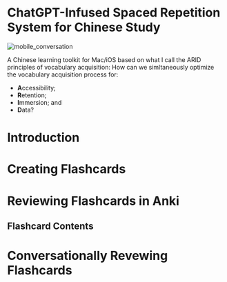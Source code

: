 # ChatGPT-Infused Spaced Repetition System for Chinese Study


![mobile_conversation](https://github.com/JacobH140/PartnerGPT/assets/71049464/06004b14-0704-4d85-983d-cab39729d9e4)




A Chinese learning toolkit for Mac/iOS based on what I call the ARID principles of vocabulary acquisition: How can we simltaneously optimize the vocabulary acquisition process for:
- **A**ccessibility;
- **R**etention;
- **I**mmersion; and
- **D**ata?

# Introduction

# Creating Flashcards

# Reviewing Flashcards in Anki
## Flashcard Contents

# Conversationally Revewing Flashcards
